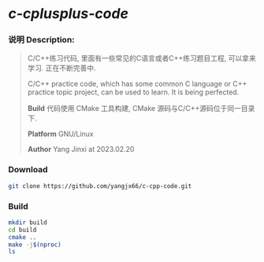 # ***c-cplusplus-code***

### 说明	Description:

> C/C++练习代码, 里面有一些常见的C语言或者C++练习题目工程, 可以拿来学习. 正在不断完善中.
>
> C/C++ practice code, which has some common C language or C++ practice topic project, can be used to learn. It is being perfected.
>
> **Build**         代码使用 CMake 工具构建, CMake 源码与C/C++源码位于同一目录下.
>
>
> **Platform**      GNU/Linux
>
>
> **Author**        Yang Jinxi  at 2023.02.20

### **Download**

```bash
git clone https://github.com/yangjx66/c-cpp-code.git
```

### **Build**

```bash
mkdir build
cd build
cmake ..
make -j$(nproc)
ls
```

